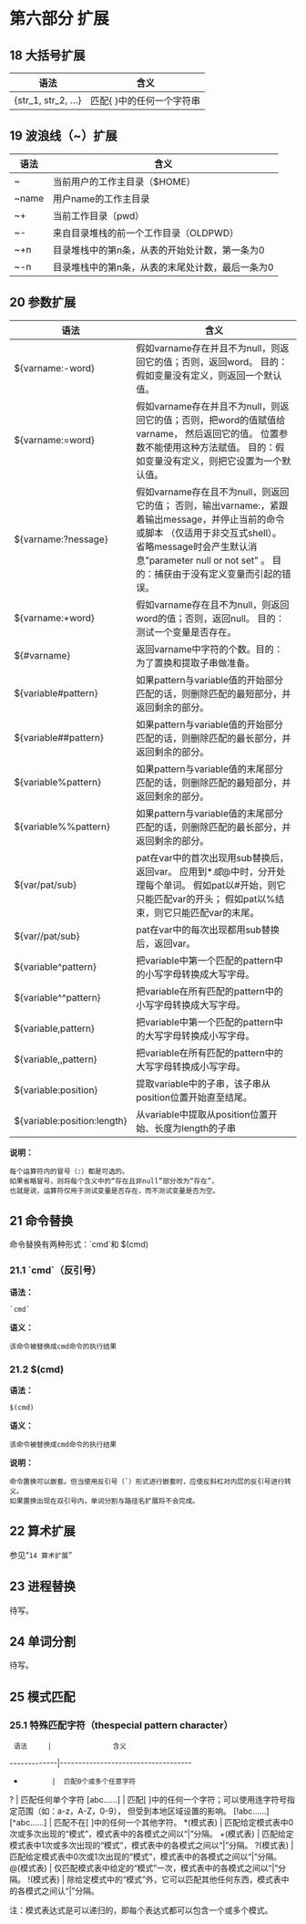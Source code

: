 
第六部分 扩展
===========

## 18 大括号扩展

语法                |   含义
-------------------|----------------------------
{str_1, str_2,  …} | 匹配{ }中的任何一个字符串


## 19 波浪线（~）扩展

语法     |           含义
--------|--------------------------------------
~       |  当前用户的工作主目录（$HOME）
~name   |  用户name的工作主目录
~+      |  当前工作目录（pwd）
~-      |  来自目录堆栈的前一个工作目录（OLDPWD）
~+n     |  目录堆栈中的第n条，从表的开始处计数，第一条为0
~-n     |  目录堆栈中的第n条，从表的末尾处计数，最后一条为0


## 20 参数扩展

语法                         |                                    含义
----------------------------|-----------------------------------------------------------
${varname:-word}            |  假如varname存在并且不为null，则返回它的值；否则，返回word。 目的：假如变量没有定义，则返回一个默认值。
${varname:=word}            |  假如varname存在并且不为null，则返回它的值；否则，把word的值赋值给varname， 然后返回它的值。 位置参数不能使用这种方法赋值。 目的：假如变量没有定义，则把它设置为一个默认值。
${varname:?nessage}         |  假如varname存在且不为null，则返回它的值； 否则，输出varname:，紧跟着输出message，并停止当前的命令或脚本 （仅适用于非交互式shell）。 省略message时会产生默认消息”parameter null or not set” 。 目的：捕获由于没有定义变量而引起的错误。
${varname:+word}            |  假如varname存在且不为null，则返回word的值；否则，返回null。 目的：测试一个变量是否存在。
${#varname}                 |  返回varname中字符的个数。目的：为了置换和提取子串做准备。
${variable#pattern}         |  如果pattern与variable值的开始部分匹配的话，则删除匹配的最短部分，并返回剩余的部分。
${variable##pattern}        |  如果pattern与variable值的开始部分匹配的话，则删除匹配的最长部分，并返回剩余的部分。
${variable%pattern}         |  如果pattern与variable值的末尾部分匹配的话，则删除匹配的最短部分，并返回剩余的部分。
${variable%%pattern}        |  如果pattern与variable值的末尾部分匹配的话，则删除匹配的最长部分，并返回剩余的部分。
${var/pat/sub}              |  pat在var中的首次出现用sub替换后，返回var。 应用到$*或$@中时，分开处理每个单词。 假如pat以#开始，则它只能匹配var的开头； 假如pat以%结束，则它只能匹配var的末尾。
${var//pat/sub}             |  pat在var中的每次出现都用sub替换后，返回var。
${variable^pattern}         |  把variable中第一个匹配的pattern中的小写字母转换成大写字母。
${variable^^pattern}        |  把variable在所有匹配的pattern中的小写字母转换成大写字母。
${variable,pattern}         |  把variable中第一个匹配的pattern中的大写字母转换成小写字母。
${variable,,pattern}        |  把variable在所有匹配的pattern中的大写字母转换成小写字母。
${variable:position}        |  提取variable中的子串，该子串从position位置开始直至结尾。
${variable:position:length} |  从variable中提取从position位置开始、长度为length的子串

**说明：**

	每个运算符内的冒号（:）都是可选的。
	如果省略冒号，则将每个含义中的“存在且非null”部分改为“存在”，
	也就是说，运算符仅用于测试变量是否存在，而不测试变量是否为空。

 
## 21 命令替换

命令替换有两种形式：\`cmd\`和 $(cmd)

### 21.1 \`cmd\`（反引号）

**语法：**
```shell
`cmd`
```

**语义：**

	该命令被替换成cmd命令的执行结果

### 21.2 $(cmd)

**语法：**
```shell
$(cmd)
```

**语义：**

	该命令被替换成cmd命令的执行结果

**说明：**

	命令置换可以嵌套。但当使用反引号（`）形式进行嵌套时，应使反斜杠对内层的反引号进行转义。
	如果置换出现在双引号内，单词分割与路径名扩展将不会完成。


## 22 算术扩展

参见“`14 算术扩展`”


## 23 进程替换
待写。


## 24 单词分割
待写。
 

## 25 模式匹配

### 25.1 特殊匹配字符（thespecial pattern character）

     语法     |               含义
-------------|------------------------------------
*            |  匹配0个或多个任意字符
?            |  匹配任何单个字符
[abc......]  |  匹配[ ]中的任何一个字符；可以使用连字符号指定范围（如：a-z，A-Z，0-9）， 但受到本地区域设置的影响。
[!abc......] [^abc......] | 匹配不在[ ]中的任何一个其他字符。
*(模式表)     | 匹配给定模式表中0次或多次出现的“模式”，模式表中的各模式之间以“|”分隔。
 +(模式表)    | 匹配给定模式表中1次或多次出现的“模式”，模式表中的各模式之间以“|”分隔。
 ?(模式表)    | 匹配给定模式表中0次或1次出现的“模式”，模式表中的各模式之间以“|”分隔。
 @(模式表)    | 仅匹配模式表中给定的“模式”一次，模式表中的各模式之间以“|”分隔。
 !(模式表)    | 除给定模式中的“模式”外，它可以匹配其他任何东西，模式表中的各模式之间认“|”分隔。

注：模式表达式是可以递归的，即每个表达式都可以包含一个或多个模式。

